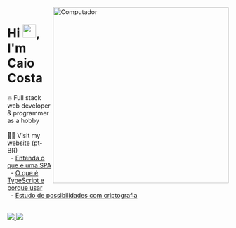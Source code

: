 <img src="https://raw.githubusercontent.com/MicaelliMedeiros/micaellimedeiros/master/image/computer-illustration.png" min-width="400px" max-width="400px" width="400px" align="right" alt="Computador">

<h1>Hi <img src="https://raw.githubusercontent.com/kaueMarques/kaueMarques/master/hi.gif" height="30px">, I'm Caio Costa</h1>
🔥 Full stack web developer & programmer as a hobby <br>
<br>
🧑‍💻 Visit my <a href="https://caio-costa.vercel.app/">website</a> (pt-BR)
<br>
&nbsp; - <a href="https://caio-costa.vercel.app/post/entenda-o-que-e-uma-spa">Entenda o que é uma SPA</a> <br>
&nbsp; - <a href="https://caio-costa.vercel.app/post/o-que-e-typescript-e-porque-usar">O que é TypeScript e porque usar</a> <br>
&nbsp; - <a href="https://caio-costa.vercel.app/post/estudo-de-possibilidades-com-criptografia">Estudo de possibilidades com criptografia</a>
<br>
<br>
<p align="left">
  <a href="linkedin.com/in/caioreigot" alt="Linkedin">
    <img src="https://img.shields.io/badge/LinkedIn-0077B5?style=for-the-badge&logo=linkedin&logoColor=white"/>
  </a>
  <a href="mailto:caioreigot@gmail.com?subject=Oi, Caio!" alt="Gmail">
    <img src="https://img.shields.io/badge/Gmail-D14836?style=for-the-badge&logo=gmail&logoColor=white"/>
  </a>
</p>  
